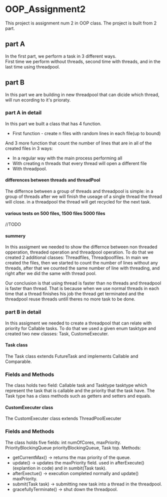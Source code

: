 # OOP_Assignment2

This project is assignment num 2 in OOP class. 
The project is built from 2 part. 
 
## part A 
In the first part, we perform a task in 3 different ways.  
First time we perform without threads, second time with threads, and in the last time using threadpool. 

## part B 

In this part we are building in new threadpool that can dicide which thread, 
will run ecording to it's prioraty. 


### part A in detail

In this part we built a class that has 4 function. 
* First function - create n files with random lines in each file(up to bound)

And 3 more function that count the number of lines that are in all of the created files in 3 ways: 
* In a regular way with the main process performing all
* With creating n threads that every thread will open a different file
* With threadpool. 

#### differences between threads and threadPool
The differnce between a group of threads and threadpool is simple:
in a group of threads after we will finish the useage of a single thread the thread will close.
in a threadpool the thread will get recycled for the next task.
#### various tests on 500 files, 1500 files 5000 files 
//TODO





#### summery
In this assigment we needed to show the differnce between non threaded opperation, threaded operation and threadpool operation.
To do that we created 2 additional classes: 
Threadfiles, Threadpoolfiles.
In main we created the files, then we started to count the number of lines without any threads,
after that we counted the same number of line with threading, and right after we did the same with thread pool.

Our conclusion is that using thread is faster than no threads and threadpool is faster than thread.
That is because when we use normal threads in each time that a thread finishes his job the thread get terminated and the threadpool reuse threads untill theres no more task to be done.


### part B in detail 
In this assigment we needed to create a threadpool that can relate with priority for Callable tasks.
To do that we used a given enum tasktype and created two new classes: Task, CustomeExecuter.

#### Task class
The Task class extends FutureTask and implements Callable and Comparable.

### Fields and Methods
The class holds two field: Callable task and Tasktype tasktype which represent the task that is callable and the priority that the task have.
The Task type has a class methods such as getters and setters and equals.

#### CustomExecuter class
The CustomExecuter class extends ThreadPoolExecuter

### Fields and Methods
The class holds five fields:  int numOfCores, maxPriority. PriorityBlockingQueue priorityBlockingQueue, Task top.
Methods: 
* getCurrentMax() -> returns the max priority of the queue.
* update() -> updates the maxPriority field. used in afterExecute() (explantion in code) and in sumbit(Task task).
* afterExectue() -> execution completed normally and update() maxPriority.
* submit(Task task) -> submitting new task into a thread in the threadpool.
* gracefullyTerminate() -> shut down the threadpool.
         
         

